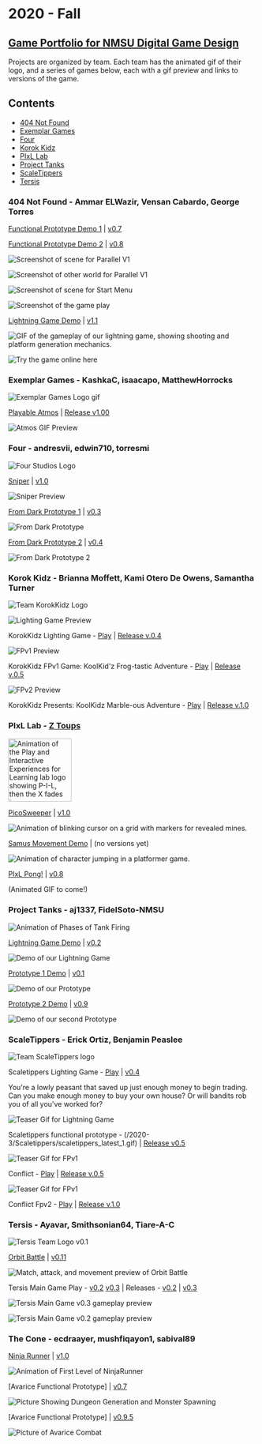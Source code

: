 # 2020 - Fall
## [Game Portfolio for NMSU Digital Game Design](/../index.md)

Projects are organized by team. Each team has the animated gif of their logo, and a series of games below, each with a gif preview and links to versions of the game.

## Contents
- [404 Not Found](#404-not-found---ammar-elwazir-vensan-cabardo-george-torres)
- [Exemplar Games](#exemplar-games---kashkac-isaacapo-matthewhorrocks)
- [Four](#four---andresvii-edwin710-torresmi)
- [Korok Kidz](#korok-kidz---brianna-moffett-kami-otero-de-owens-samantha-turner)
- [PIxL Lab](#pixl-lab---z-toups)
- [Project Tanks](#project-tanks---aj1337-fidelsoto-nmsu)
- [ScaleTippers](#scaletippers---erick-ortiz-benjamin-peaslee)
- [Tersis](#tersis---ayavar-smithsonian64-tiare-a-c)

### 404 Not Found - Ammar ELWazir, Vensan Cabardo, George Torres
[Functional Prototype Demo 1](https://ammarwa.github.io/404-Not-Found/FPV1/) \| [v0.7](https://github.com/ammarwa/404-Not-Found/releases/tag/0.7)

[Functional Prototype Demo 2](https://ammarwa.github.io/404-Not-Found/FPV1/) \| [v0.8](https://github.com/ammarwa/404-Not-Found/releases/tag/0.8)


![Screenshot of scene for Parallel V1](/2020-3/Error404/FP_V1_1.png)

![Screenshot of other world for Parallel V1](/2020-3/Error404/FP_V1_2.png)

![Screenshot of scene for Start Menu](/2020-3/Error404/FP_V2_1.png)

![Screenshot of the game play](/2020-3/Error404/FP_V2_2.png)


[Lightning Game Demo](https://ammarwa.github.io/404-Not-Found/Game/) \| [v1.1](https://github.com/ammarwa/404-Not-Found/releases/tag/1.1)

![GIF of the gameplay of our lightning game, showing shooting and platform generation mechanics.](/2020-3/Error404/404TeamNameNotFound.gif)

![Try the game online here](https://ammarwa.github.io/404-Not-Found/FPV2/)

### Exemplar Games - KashkaC, isaacapo, MatthewHorrocks

![Exemplar Games Logo gif](/2020-3/logos/Exemplar_Games_logo.gif)

[Playable Atmos](/Exemplar_Games/atmos_current.html) \| [Release v1.00](https://github.com/isaacapo/Exemplar_games/releases/tag/v1.0)

![Atmos GIF Preview](/Exemplar_Games/atmos-play-gif.gif)

### Four - andresvii, edwin710, torresmi

![Four Studios Logo](/2020-3/logos/FourLogo.gif)

[Sniper](/Four/sniper.html) \| [v1.0](https://github.com/torresmi6/DGD-Team-Four/releases/tag/v1.0)

![Sniper Preview](/Four/SniperPreview.gif)

[From Dark Prototype 1](/Four/fromdark.html) \| [v0.3](https://github.com/torresmi6/DGD-Team-Four/releases/tag/v0.3)

![From Dark Prototype](/Four/fromdark_0.gif)

[From Dark Prototype 2](/Four/fromdarkp2.html) \| [v0.4](https://github.com/torresmi6/DGD-Team-Four/releases/tag/v0.4)

![From Dark Prototype 2](/Four/fromdarkp2.gif)

### Korok Kidz - Brianna Moffett, Kami Otero De Owens, Samantha Turner

![Team KorokKidz Logo](/logos/korokLogo2.gif)

![Lighting Game Preview](/2020-3/KorokKidz/froggolightning.gif)

KorokKidz Lighting Game - [Play](/2020-3/KorokKidz/froggolightning.html) | [Release v.0.4](https://github.com/KamiOtero/Korok-Kidz/releases/tag/v0.4)

![FPv1 Preview](/2020-3/KorokKidz/fpv1p8_2.gif)

KorokKidz FPv1 Game: KoolKid'z Frog-tastic Adventure - [Play](/2020-3/KorokKidz/koolkid_froggo.html) | [Release v.0.5](https://github.com/KamiOtero/Korok-Kidz/releases/tag/v0.5)


![FPv2 Preview](/2020-3/KorokKidz/kk_marbles_0.gif)

KorokKidz Presents: KoolKidz Marble-ous Adventure - [Play](/2020-3/KorokKidz/kk_marbles.html) | [Release v.1.0](https://github.com/KamiOtero/Korok-Kidz/releases/tag/v1.0)




### PIxL Lab - [Z Toups](https://pixl.nmsu.edu/people/z)

<img src="./logos/pixl-logo_0.gif" alt="Animation of the Play and Interactive Experiences for Learning lab logo showing P-I-L, then the X fades in." width="128"/>

[PicoSweeper](/pixl-lab/picosweeperv1_0.html) \| [v1.0](https://github.com/toupsz/pico-8/releases/tag/v1.0)

![Animation of blinking cursor on a grid with markers for revealed mines.](/pixl-lab/picosweeper-some_cleared.gif)

[Samus Movement Demo](/pixl-lab/samusmovev0_3.html) \| (no versions yet)

![Animation of character jumping in a platformer game.](/pixl-lab/samusmove-jump_all_collisions.gif)

[PIxL Pong!](/pixl-lab/pixlpong.html) \| [v0.8](https://github.com/NMSU-DGD/lets_make_in_pico_8/releases/tag/0.8)

(Animated GIF to come!)

### Project Tanks - aj1337, FidelSoto-NMSU

![Animation of Phases of Tank Firing](/logos/Project_Tanks_Logo.gif)

[Lightning Game Demo](/ProjectTanks/lightninggame.html) \| [v0.2](https://github.com/aj1337/Project-Tanks/releases/tag/v0.2)

![Demo of our Lightning Game](/ProjectTanks/lightningGameDemo.gif)

[Prototype 1 Demo](/ProjectTanks/ProjectTanksPrototype1/project-tanks-prototype1.html) \| [v0.1](https://github.com/aj1337/Project-Tanks/releases/tag/FPv0.1)

![Demo of our Prototype](/ProjectTanks/ProjectTanksPrototype1/project-tanks-prototype1.gif)

[Prototype 2 Demo](/ProjectTanks/project-tanks-final/project-tanks-final.html) \|
[v0.9](https://github.com/aj1337/Project-Tanks/releases/tag/FPv0.9)

![Demo of our second Prototype](/ProjectTanks/project-tanks-final/project-tanks-final.gif)

### ScaleTippers - Erick Ortiz, Benjamin Peaslee

![Team ScaleTippers logo](/logos/scaletippers-logo.gif)

Scaletippers Lighting Game - [Play](/2020-3/Scaletippers/scaletippers.html) \| [v0.4](https://github.com/ErickSpaceOrtiz/ScaleTippers/releases/tag/v0.4)

You're a lowly peasant that saved up just enough money to begin trading. Can you make enough money to buy your own house? Or will bandits rob you of all you've worked for?

![Teaser Gif for Lightning Game](/2020-3/Scaletippers/scaletippers_latest_0.gif) 

Scaletippers functional prototype - (/2020-3/Scaletippers/scaletippers_latest_1.gif) \| [Release v0.5](https://github.com/ErickSpaceOrtiz/ScaleTippers/releases/tag/v0.5)

![Teaser Gif for FPv1](/2020-3/Scaletippers/conflict_1.gif) 

Conflict - [Play](/2020-3/Scaletippers/conflict.p8.html ) | [Release v.0.5](https://github.com/ErickSpaceOrtiz/ScaleTippers/releases/tag/v0.5)

![Teaser Gif for FPv1](/2020-3/Scaletippers/PICO-8_0.gif) 

Conflict Fpv2 - [Play](/2020-3/Scaletippers/conflict.html ) | [Release v.1.0](https://github.com/ErickSpaceOrtiz/ScaleTippers/releases/tag/v1.0)


### Tersis - Ayavar, Smithsonian64, Tiare-A-C

![Tersis Team Logo v0.1](/2020-3/logos/tersis0_1.gif)

[Orbit Battle](/Tersis/lg.html) \| [v0.11](https://github.com/Ayavar/Tersis/releases/tag/v0.11)

![Match, attack, and movement preview of Orbit Battle](/Tersis/flash_game.gif)

Tersis Main Game
Play - [v0.2](/Tersis/MainGamev0.2/tersis_07.html) [v0.3](/Tersis/MainGamev0.3/tersis_11.html) \| Releases - [v0.2](https://github.com/Ayavar/Tersis/releases/tag/v0.2) \| [v0.3](https://github.com/Ayavar/Tersis/releases/tag/v0.3)

![Tersis Main Game v0.3 gameplay preview](/Tersis/MainGamev0.3/tersis_11.gif)

![Tersis Main Game v0.2 gameplay preview](/Tersis/MainGamev0.2/tersis_07.gif)

### The Cone - ecdraayer, mushfiqayon1, sabival89

[Ninja Runner](/TheCone/ninjarunner.html) \| [v1.0](https://github.com/ecdraayer/TheConeGameProject/releases/tag/v1.0)

![Animation of First Level of NinjaRunner](/TheCone/ninjarunner.gif)

[Avarice Functional Prototype] \| [v0.7](https://github.com/ecdraayer/TheConeGameProject/releases/tag/v0.7)

![Picture Showing Dungeon Generation and Monster Spawning](/TheCone/AvariceFP.png)

[Avarice Functional Prototype] \| [v0.9.5](https://github.com/ecdraayer/TheConeGameProject/releases/tag/0.9.5)

![Picture of Avarice Combat](/TheCone/AvariceCombat.png)
